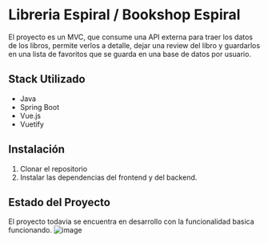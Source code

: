 # Libreria Espiral / Bookshop Espiral

El proyecto es un MVC, que consume una API externa para traer los datos de los libros, permite verlos a detalle, dejar una review del libro 
y guardarlos en una lista de favoritos que se guarda en una base de datos por usuario. 

## Stack Utilizado

- Java
- Spring Boot
- Vue.js
- Vuetify

## Instalación

1. Clonar el repositorio
2. Instalar las dependencias del frontend y del backend.

## Estado del Proyecto

El proyecto todavia se encuentra en desarrollo con la funcionalidad basica funcionando.
![image](https://github.com/jmgiannotti/Libreria-Espiral/assets/82852920/8a4742b1-a25c-41cf-aaa5-eeafba3d375f)

